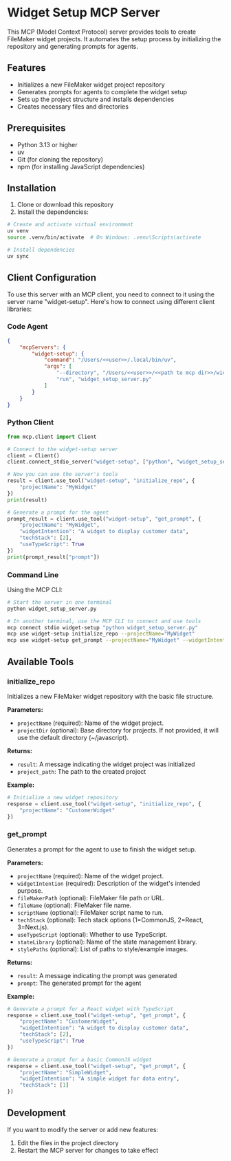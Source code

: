 # Widget Setup MCP Server

This MCP (Model Context Protocol) server provides tools to create FileMaker widget projects. It automates the setup process by initializing the repository and generating prompts for agents.

## Features

- Initializes a new FileMaker widget project repository
- Generates prompts for agents to complete the widget setup
- Sets up the project structure and installs dependencies
- Creates necessary files and directories

## Prerequisites

- Python 3.13 or higher
- uv
- Git (for cloning the repository)
- npm (for installing JavaScript dependencies)

## Installation

1. Clone or download this repository
2. Install the dependencies:
```bash
# Create and activate virtual environment
uv venv
source .venv/bin/activate  # On Windows: .venv\Scripts\activate

# Install dependencies
uv sync
```

## Client Configuration

To use this server with an MCP client, you need to connect to it using the server name "widget-setup". Here's how to connect using different client libraries:

### Code Agent

```json
{
    "mcpServers": {
        "widget-setup": {
            "command": "/Users/<<user>>/.local/bin/uv",
            "args": [
                "--directory", "/Users/<<user>>/<<path to mcp dir>>/widget-setup-server",
                "run", "widget_setup_server.py"
            ]
        }
    }
}
```

### Python Client

```python
from mcp.client import Client

# Connect to the widget-setup server
client = Client()
client.connect_stdio_server("widget-setup", ["python", "widget_setup_server.py"])

# Now you can use the server's tools
result = client.use_tool("widget-setup", "initialize_repo", {
    "projectName": "MyWidget"
})
print(result)

# Generate a prompt for the agent
prompt_result = client.use_tool("widget-setup", "get_prompt", {
    "projectName": "MyWidget",
    "widgetIntention": "A widget to display customer data",
    "techStack": [2],
    "useTypeScript": True
})
print(prompt_result["prompt"])
```

### Command Line

Using the MCP CLI:

```bash
# Start the server in one terminal
python widget_setup_server.py

# In another terminal, use the MCP CLI to connect and use tools
mcp connect stdio widget-setup "python widget_setup_server.py"
mcp use widget-setup initialize_repo --projectName="MyWidget"
mcp use widget-setup get_prompt --projectName="MyWidget" --widgetIntention="A widget to display customer data"
```

## Available Tools

### initialize_repo

Initializes a new FileMaker widget repository with the basic file structure.

**Parameters:**
- `projectName` (required): Name of the widget project.
- `projectDir` (optional): Base directory for projects. If not provided, it will use the default directory (~/javascript).

**Returns:**
- `result`: A message indicating the widget project was initialized
- `project_path`: The path to the created project

**Example:**
```python
# Initialize a new widget repository
response = client.use_tool("widget-setup", "initialize_repo", {
    "projectName": "CustomerWidget"
})
```

### get_prompt

Generates a prompt for the agent to use to finish the widget setup.

**Parameters:**
- `projectName` (required): Name of the widget project.
- `widgetIntention` (required): Description of the widget's intended purpose.
- `fileMakerPath` (optional): FileMaker file path or URL.
- `fileName` (optional): FileMaker file name.
- `scriptName` (optional): FileMaker script name to run.
- `techStack` (optional): Tech stack options (1=CommonJS, 2=React, 3=Next.js).
- `useTypeScript` (optional): Whether to use TypeScript.
- `stateLibrary` (optional): Name of the state management library.
- `stylePaths` (optional): List of paths to style/example images.

**Returns:**
- `result`: A message indicating the prompt was generated
- `prompt`: The generated prompt for the agent

**Example:**
```python
# Generate a prompt for a React widget with TypeScript
response = client.use_tool("widget-setup", "get_prompt", {
    "projectName": "CustomerWidget",
    "widgetIntention": "A widget to display customer data",
    "techStack": [2],
    "useTypeScript": True
})

# Generate a prompt for a basic CommonJS widget
response = client.use_tool("widget-setup", "get_prompt", {
    "projectName": "SimpleWidget",
    "widgetIntention": "A simple widget for data entry",
    "techStack": [1]
})
```

## Development

If you want to modify the server or add new features:

1. Edit the files in the project directory
2. Restart the MCP server for changes to take effect
